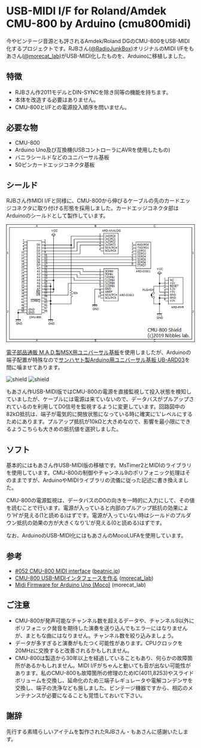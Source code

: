# USB-MIDI I/F for Roland/Amdek CMU-800 by Arduino (cmu800midi)
今やビンテージ音源とも評されるAmdek/Roland DGのCMU-800をUSB-MIDI化するプロジェクトです。RJBさん([@RadioJunkBox](https://twitter.com/radiojunkbox))オリジナルのMIDI I/Fをもあさん([@morecat_lab](https://twitter.com/morecat_lab))がUSB-MIDI化したものを、Arduinoに移植しました。
## 特徴
- RJBさん作2011モデルとDIN-SYNCを除き同等の機能を持ちます。
- 本体を改造する必要はありません。
- CMU-800とI/Fとの電源投入順序を問いません。
## 必要な物
- CMU-800
- Arduino Uno及び互換機(USBコントローラにAVRを使用したもの)
- バニラシールドなどのユニバーサル基板
- 50ピンカードエッジコネクタ基板
## シールド
RJBさん作MIDI I/Fと同様に、CMU-800から伸びるケーブルの先のカードエッジコネクタに取り付ける形態を採用しました。カードエッジコネクタ部はArduinoのシールドとして製作しています。

![shield](https://github.com/NibblesLab/cmu800midi/blob/master/cmu800midi.PNG)

[電子部品通販 M.A.D.製MSX用ユニバーサル基板](https://la04528673.shop-pro.jp/?pid=100748823)を使用しましたが、Arduinoの端子配置が特殊なので[サンハヤト製Arduino用ユニバーサル基板 UB-ARD03](https://www.sunhayato.co.jp/material2/index.php/item?cell003=%E3%83%A6%E3%83%8B%E3%83%90%E3%83%BC%E3%82%B5%E3%83%AB%E5%9F%BA%E6%9D%BF%E8%A3%BD%E5%93%81&cell004=Arduino%E7%94%A8%E5%9F%BA%E6%9D%BF&name=Arduino%E7%94%A8%E3%83%A6%E3%83%8B%E3%83%90%E3%83%BC%E3%82%B5%E3%83%AB%E5%9F%BA%E6%9D%BF+UB-ARD03&id=505&label=1)を間に噛ませてあります。

![shield](http://retropc.net/ohishi/museum/cmu800midi_1.jpg)
![shield](http://retropc.net/ohishi/museum/cmu800midi_2.jpg)

もあさん作USB-MIDI版ではCMU-800の電源を直接監視して投入状態を検知していましたが、ケーブルには電源は来ていないので、データバスがプルアップされているのを利用してD0信号を監視するように変更しています。回路図中の82kΩ抵抗は、端子が電気的に開放状態になっている時に確実に'L'レベルにするためにあります。プルアップ抵抗が10kΩと大きめなので、影響を最小限にできるようこちらも大きめの抵抗値を選択しました。
## ソフト
基本的にはもあさん作USB-MIDI版の移植です。MsTimer2とMIDIのライブラリを使用しています。CMU-800の制御やチャンネル9のポリフォニック処理はそのままですが、ArduinoやMIDIライブラリの流儀に従った記述に書き換えました。

CMU-800の電源監視は、データバスのD0の向きを一時的に入力にして、その値を読むことで行います。電源が入っていると内部のプルアップ抵抗の効果により'H'が見える(1と読める)はずです。電源が入っていない時はシールドのプルダウン抵抗の効果の方が大きくなり'L'が見える(0と読める)はずです。

なお、ArduinoのUSB-MIDI化にはもあさんのMocoLUFAを使用しています。
## 参考
- [#052 CMU-800 MIDI interface](http://beatnic.jp/products/cmu-800-midi-interface/) ([beatnic.jp](http://beatnic.jp/))
- [CMU-800 USB-MIDIインタフェースを作る](http://morecatlab.akiba.coocan.jp/lab/index.php/2012/04/cmu-800-usb-midi/) ([morecat_lab](http://morecatlab.akiba.coocan.jp/lab/))
- [Midi Firmware for Arduino Uno (Moco)](http://morecatlab.akiba.coocan.jp/lab/index.php/aruino/midi-firmware-for-arduino-uno-moco/) (morecat_lab)
## ご注意
- CMU-800が発声可能なチャンネル数を超えるデータや、チャンネル9以外にポリフォニック発音を期待した演奏を送り込んでもエラーにはなりませんが、まともな曲にはなりません。チャンネル数を絞り込みましょう。
- データが多すぎると演奏がもたつく可能性があります。CPUクロックを20MHzに交換すると改善されるかもしれません。
- CMU-800は製造から30年以上を経過していることもあり、何らかの故障箇所があるかもしれません。MIDI I/Fがちゃんと動いても音が出ない可能性があります。私のCMU-800も故障箇所の修理のためIC(4011,8253)やスライドボリュームを交換し、延命化のため三端子レギュレータや電解コンデンサを交換し、端子の洗浄なども施しました。ビンテージ機器ですから、相応のメンテナンスが必要になることも覚悟しておいて下さい。
## 謝辞
先行する素晴らしいアイテムを製作されたRJBさん・もあさんに感謝いたします。

